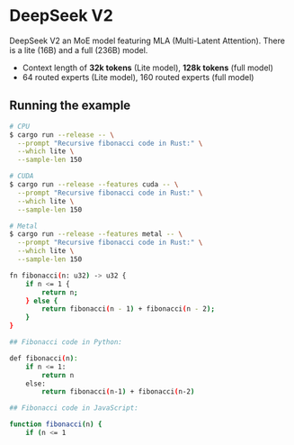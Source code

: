 # DeepSeek V2

DeepSeek V2 an MoE model featuring MLA (Multi-Latent Attention). There is a lite (16B) and a full (236B) model.

- Context length of **32k tokens** (Lite model), **128k tokens** (full model)
- 64 routed experts (Lite model), 160 routed experts (full model)

## Running the example

```bash
# CPU
$ cargo run --release -- \
  --prompt "Recursive fibonacci code in Rust:" \
  --which lite \
  --sample-len 150

# CUDA
$ cargo run --release --features cuda -- \
  --prompt "Recursive fibonacci code in Rust:" \
  --which lite \
  --sample-len 150

# Metal
$ cargo run --release --features metal -- \
  --prompt "Recursive fibonacci code in Rust:" \
  --which lite \
  --sample-len 150  

fn fibonacci(n: u32) -> u32 {
    if n <= 1 {
        return n;
    } else {
        return fibonacci(n - 1) + fibonacci(n - 2);
    }
}

## Fibonacci code in Python:

def fibonacci(n):
    if n <= 1:
        return n
    else:
        return fibonacci(n-1) + fibonacci(n-2)

## Fibonacci code in JavaScript:

function fibonacci(n) {
    if (n <= 1
```
